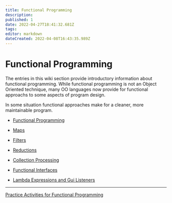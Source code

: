 ```yaml
---
title: Functional Programming
description: 
published: 1
date: 2022-04-27T18:41:32.681Z
tags: 
editor: markdown
dateCreated: 2022-04-08T16:43:35.989Z
---
```


# Functional Programming
The entries in this wiki section provide introductory information about functional programming.   While functional programming is not an Object Oriented technique, many OO languages now provide for functional approachs to some aspects of program design. 

In some situation functional approaches make for a cleaner, more maintainable program.

- [Functional Programming](/functionalProgramming/functionalProgramming)

- [Maps](/functionalProgramming/functionalMaps)
- [Filters](/functionalProgramming/functionalFilters)
- [Reductions](/functionalProgramming/functionalReductions)
- [Collection Processing](/functionalProgramming/functionalCollectionProcessing)
- [Functional Interfaces](/functionalProgramming/functionalInterfaces)
- [Lambda Expressions and Gui Listeners](/functionalProgramming/lambdaListeners)

---
[Practice Activities for Functional Programming](/practiceActivities/functionalProgramming)